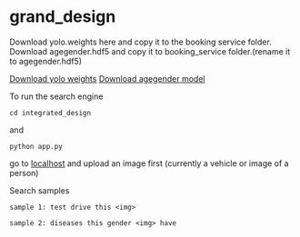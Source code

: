 # grand_design



Download yolo.weights here and copy it to the booking service folder. <br/>
Download agegender.hdf5 and copy it to booking_service folder.(rename it to agegender.hdf5)

[Download yolo weights](https://pjreddie.com/media/files/yolov3.weights)
[Download agegender model](https://github.com/yu4u/age-gender-estimation/releases/download/v0.5/weights.28-3.73.hdf5)


To run the search engine
```
cd integrated_design
```

and 

```
python app.py
```

go to [localhost](http://127.0.0.1:5000/api) and  upload an image first (currently a vehicle or image of a person)

 
 Search samples
 ```
sample 1: test drive this <img>

sample 2: diseases this gender <img> have
```
